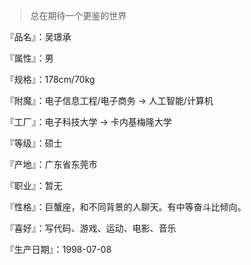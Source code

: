 > 总在期待一个更鉴的世界

『品名』：吴璟承

『属性』：男

『规格』：178cm/70kg

『附魔』：电子信息工程/电子商务 → 人工智能/计算机

『工厂』：电子科技大学 → 卡内基梅隆大学

『等级』：硕士

『产地』：广东省东莞市

『职业』：暂无

『性格』：巨蟹座，和不同背景的人聊天。有中等奋斗比倾向。

『喜好』：写代码、游戏、运动、电影、音乐

『生产日期』：1998-07-08
